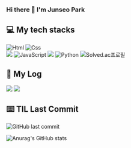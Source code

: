 ### Hi there 👋 I'm Junseo Park

<h2>💻 My tech stacks</h2>

<img alt="Html" src ="https://img.shields.io/badge/HTML5-E34F26.svg?&style=for-the-badge&logo=HTML5&logoColor=white"/> <img alt="Css" src ="https://img.shields.io/badge/CSS3-1572B6.svg?&style=for-the-badge&logo=CSS3&logoColor=white"/> <br>
<img src="https://img.shields.io/badge/node.js-339933?style=for-the-badge&logo=Node.js&logoColor=white"> <img alt="JavaScript" src ="https://img.shields.io/badge/JavaScriipt-F7DF1E.svg?&style=for-the-badge&logo=JavaScript&logoColor=black"/> <img src="https://img.shields.io/badge/spring-6DB33F?style=for-the-badge&logo=spring&logoColor=white"> <img alt="Python" src ="https://img.shields.io/badge/Python-3776AB.svg?&style=for-the-badge&logo=Python&logoColor=white"/>       ![Solved.ac프로필](http://mazassumnida.wtf/api/mini/generate_badge?boj=ppp9177)

<!-- ![Top Langs](https://github-readme-stats-sigma-five.vercel.app/api/top-langs/?username=HoyiTT&show_icons=true&theme=radical) -->


<h2>📖 My Log</h2>
<a href="https://hoyitt.tistory.com"><img src="https://img.shields.io/badge/HoyiTT-E5511E?style=flat-square&logo=Tistory&logoColor=white"/></a>
<a href="https://awake-hedgehog-989.notion.site/80609dd5c3f240e79667424b2cdf4ba2)"><img src="https://img.shields.io/badge/HoyiTT-ffffff?style=flat-square&logo=notion&logoColor=black"/></a>


<h2>⌨️ TIL Last Commit</h2>

![GitHub last commit](https://img.shields.io/github/last-commit/HoyiTT/TIL)


![Anurag's GitHub stats](https://github-readme-stats-sigma-five.vercel.app/api?username=HoyiTT&show_icons=true&theme=radical)




<!--
**HoyiTT/HoyiTT** is a ✨ _special_ ✨ repository because its `README.md` (this file) appears on your GitHub profile.

Here are some ideas to get you started:

- 🔭 I’m currently working on ...
- 🌱 I’m currently learning ...
- 👯 I’m looking to collaborate on ...
- 🤔 I’m looking for help with ...
- 💬 Ask me about ...
- 📫 How to reach me: ...
- 😄 Pronouns: ...
- ⚡ Fun fact: ...
-->
